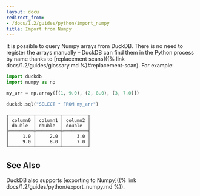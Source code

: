 ```yaml
---
layout: docu
redirect_from:
- /docs/1.2/guides/python/import_numpy
title: Import from Numpy
---
```


It is possible to query Numpy arrays from DuckDB.
There is no need to register the arrays manually –
DuckDB can find them in the Python process by name thanks to [replacement scans]({% link docs/1.2/guides/glossary.md %}#replacement-scan).
For example:

```python
import duckdb
import numpy as np

my_arr = np.array([(1, 9.0), (2, 8.0), (3, 7.0)])

duckdb.sql("SELECT * FROM my_arr")
```

```text
┌─────────┬─────────┬─────────┐
│ column0 │ column1 │ column2 │
│ double  │ double  │ double  │
├─────────┼─────────┼─────────┤
│     1.0 │     2.0 │     3.0 │
│     9.0 │     8.0 │     7.0 │
└─────────┴─────────┴─────────┘
```

## See Also

DuckDB also supports [exporting to Numpy]({% link docs/1.2/guides/python/export_numpy.md %}).
